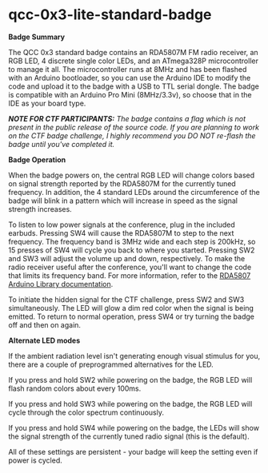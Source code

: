 # qcc-0x3-lite-standard-badge

<b>Badge Summary</b>

The QCC 0x3 standard badge contains an RDA5807M FM radio receiver, an RGB LED, 4 discrete single color LEDs, and an ATmega328P microcontroller to manage it all.  The microcontroller runs at 8MHz and has been flashed with an Arduino bootloader, so you can use the Arduino IDE to modify the code and upload it to the badge with a USB to TTL serial dongle.  The badge is compatible with an Arduino Pro Mini (8MHz/3.3v), so choose that in the IDE as your board type.

<i><b>NOTE FOR CTF PARTICIPANTS:</b> The badge contains a flag which is not present in the public release of the source code.  If you are planning to work on the CTF badge challenge, I highly recommend you DO NOT re-flash the badge until you've completed it.</i>

<b>Badge Operation</b>

When the badge powers on, the central RGB LED will change colors based on signal strength reported by the RDA5807M for the currently tuned frequency.  In addition, the 4 standard LEDs around the circumference of the badge will blink in a pattern which will increase in speed as the signal strength increases.

To listen to low power signals at the conference, plug in the included earbuds.  Pressing SW4 will cause the RDA5807M to step to the next frequency. The frequency band is 3MHz wide and each step is 200kHz, so 15 presses of SW4 will cycle you back to where you started. Pressing SW2 and SW3 will adjust the volume up and down, respectively.  To make the radio receiver useful after the conference, you'll want to change the code that limits its frequency band.  For more information, refer to the <a href=https://pu2clr.github.io/RDA5807/extras/apidoc/html/index.html>RDA5807 Arduino Library documentation</a>.

To initiate the hidden signal for the CTF challenge, press SW2 and SW3 simultaneously.  The LED will glow a dim red color when the signal is being emitted.  To return to normal operation, press SW4 or try turning the badge off and then on again.

<b>Alternate LED modes</b>

If the ambient radiation level isn't generating enough visual stimulus for you, there are a couple of preprogrammed alternatives for the LED.

If you press and hold SW2 while powering on the badge, the RGB LED will flash random colors about every 100ms.

If you press and hold SW3 while powering on the badge, the RGB LED will cycle through the color spectrum continuously.

If you press and hold SW4 while powering on the badge, the LEDs will show the signal strength of the currently tuned radio signal (this is the default).

All of these settings are persistent - your badge will keep the setting even if power is cycled.
